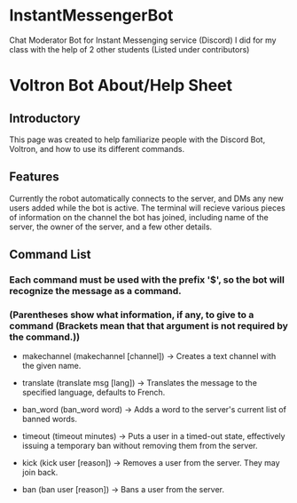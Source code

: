 # InstantMessengerBot
Chat Moderator Bot for Instant Messenging service (Discord) I did for my class with the help of 2 other students (Listed under contributors)
#  Voltron Bot About/Help Sheet
## Introductory
This page was created to help familiarize people with the Discord Bot, Voltron, and how to use its different commands. 

## Features
Currently the robot automatically connects to the server, and DMs any new users added while the bot is active.
The terminal will recieve various pieces of information on the channel the bot has joined, including name of the server, the owner of the server, and a few other details.

## Command List
### Each command must be used with the prefix '$', so the bot will recognize the message as a command.
### (Parentheses show what information, if any, to give to a command (Brackets mean that that argument is not required by the command.))
 
 - makechannel (makechannel [channel]) -> Creates a text channel with the given name.

 - translate (translate msg [lang]) -> Translates the message to the specified language, defaults to French.

 - ban_word (ban_word word) -> Adds a word to the server's current list of banned words.

 - timeout (timeout minutes) -> Puts a user in a timed-out state, effectively issuing a temporary ban without removing them from the server.

 - kick (kick user [reason]) -> Removes a user from the server. They may join back.

 - ban (ban user [reason]) -> Bans a user from the server.

